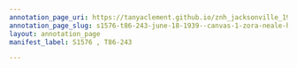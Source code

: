 ```yaml
---
annotation_page_uri: https://tanyaclement.github.io/znh_jacksonville_1939/annotations/s1576-t86-243-june-18-1939--canvas-1-zora-neale-hurston.json
annotation_page_slug: s1576-t86-243-june-18-1939--canvas-1-zora-neale-hurston
layout: annotation_page
manifest_label: S1576 , T86-243

---
```

